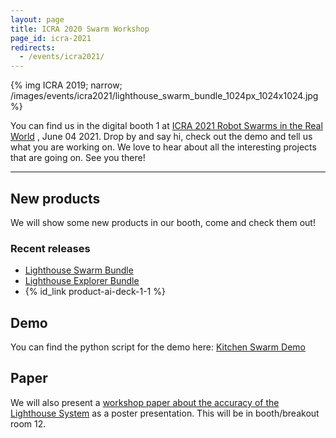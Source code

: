 ```yaml
---
layout: page
title: ICRA 2020 Swarm Workshop
page_id: icra-2021
redirects:
  - /events/icra2021/
---
```

{% img ICRA 2019; narrow; /images/events/icra2021/lighthouse_swarm_bundle_1024px_1024x1024.jpg %}

You can find us in the digital booth 1 at [ICRA 2021 Robot Swarms in the Real World](https://sites.google.com/view/realworldswarms/home?authuser=0)
, June 04 2021.
Drop by and say hi, check out the demo and tell us what you are working on.
We love to hear about all the interesting projects that are going on. See you there!

-----

## New products

We will show some new products in our booth, come and check them
out!

### Recent releases

* [Lighthouse Swarm Bundle](https://store.bitcraze.io/products/lighthouse-swarm-bundle)
* [Lighthouse Explorer Bundle](https://store.bitcraze.io/products/lighthouse-explorer-bundle)
* {% id_link product-ai-deck-1-1 %}

## Demo
You can find the python script for the demo here: [Kitchen Swarm Demo](https://gist.github.com/knmcguire/39274011c6dc400ad9534f8a3c078b70)

## Paper
We will also present a [workshop paper about the accuracy of the Lighthouse System](https://arxiv.org/abs/2104.11523) as a poster presentation. This will be in booth/breakout room 12.
